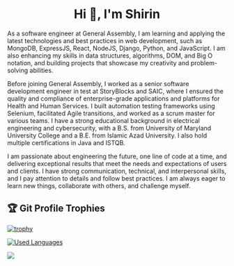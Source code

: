<h1 align="center">Hi 👋, I'm Shirin</h1>
<p >
As a software engineer at General Assembly, I am learning and applying the latest technologies and best practices in web development, such as MongoDB, ExpressJS, React, NodeJS, Django, Python, and JavaScript. I am also enhancing my skills in data structures, algorithms, DOM, and Big O notation, and building projects that showcase my creativity and problem-solving abilities.
</p>
<p>
Before joining General Assembly, I worked as a senior software development engineer in test at StoryBlocks and SAIC, where I ensured the quality and compliance of enterprise-grade applications and platforms for Health and Human Services. I built automation testing frameworks using Selenium, facilitated Agile transitions, and worked as a scrum master for various teams. I have a strong educational background in electrical engineering and cybersecurity, with a B.S. from University of Maryland University College and a B.E. from Islamic Azad University. I also hold multiple certifications in Java and ISTQB.
</p>
<p>
I am passionate about engineering the future, one line of code at a time, and delivering exceptional results that meet the needs and expectations of users and clients. I have strong communication, technical, and interpersonal skills, and I pay attention to details and follow best practices. I am always eager to learn new things, collaborate with others, and challenge myself.
</p>

## :trophy: Git Profile Trophies

[![trophy](https://github-profile-trophy.vercel.app/?username=ryo-ma&theme=algolia)](https://github.com/ryo-ma/github-profile-trophy)

[![Used Languages](https://github-readme-stats.vercel.app/api/top-langs/?username=shirinmjr&show_icons=true&theme=dark)](https://github.com/shirinmjr/shirinmjr/blob/master/readme.md)


![](https://komarev.com/ghpvc/?username=shirinmjr)
<!--
<h3 align="left">Languages and Tools:</h3>
**shirinmjr/shirinmjr** is a ✨ _special_ ✨ repository because its `README.md` (this file) appears on your GitHub profile.

Here are some ideas to get you started:

- 🔭 I’m currently working on ...
- 🌱 I’m currently learning ...
- 👯 I’m looking to collaborate on ...
- 🤔 I’m looking for help with ...
- 💬 Ask me about ...
- 📫 How to reach me: ...
- 😄 Pronouns: ...
- ⚡ Fun fact: ...
-->
